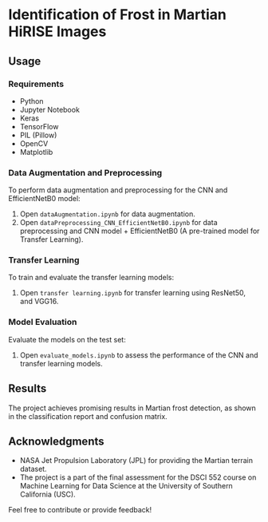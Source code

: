 # Identification of Frost in Martian HiRISE Images
## Usage

### Requirements

- Python
- Jupyter Notebook
- Keras
- TensorFlow
- PIL (Pillow)
- OpenCV
- Matplotlib

### Data Augmentation and Preprocessing

To perform data augmentation and preprocessing for the CNN and EfficientNetB0 model:

1. Open `dataAugmentation.ipynb` for data augmentation.
2. Open `dataPreprocessing_CNN_EfficientNetB0.ipynb` for data preprocessing and CNN model + EfficientNetB0 (A pre-trained model for Transfer Learning).

### Transfer Learning

To train and evaluate the transfer learning models:

1. Open `transfer learning.ipynb` for transfer learning using ResNet50, and VGG16.

### Model Evaluation

Evaluate the models on the test set:

1. Open `evaluate_models.ipynb` to assess the performance of the CNN and transfer learning models.

## Results

The project achieves promising results in Martian frost detection, as shown in the classification report and confusion matrix.

## Acknowledgments

- NASA Jet Propulsion Laboratory (JPL) for providing the Martian terrain dataset.
- The project is a part of the final assessment for the DSCI 552 course on Machine Learning for Data Science at the University of Southern California (USC).
  
Feel free to contribute or provide feedback!
